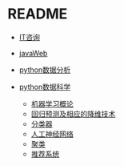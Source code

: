 # README+ [IT咨询](./IT咨询.md)+ [javaWeb](./javaweb.md)+ [python数据分析](./python数据分析.md)+ [python数据科学](./python数据科学.md)  + [机器学习概论](./机器学习概论.md)  + [回归预测及相应的降维技术](./回归预测及相应的降维技术.md)  + [分类器](./分类器.md)  + [人工神经网络](./人工神经网络.md)  + [聚类](./聚类.md)  + [推荐系统](./推荐系统.md)